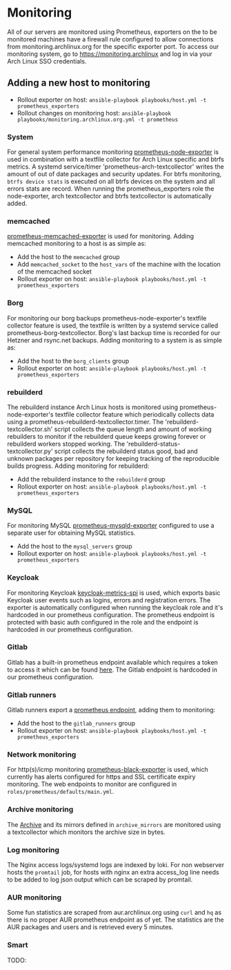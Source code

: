# Monitoring

All of our servers are monitored using Prometheus, exporters on the to be monitored machines have a firewall rule configured to allow connections from monitoring.archlinux.org for the specific exporter port.
To access our monitoring system, go to https://monitoring.archlinux and log in via your Arch Linux SSO credentials.

## Adding a new host to monitoring

* Rollout exporter on host: `ansible-playbook playbooks/host.yml -t prometheus_exporters`
* Rollout changes on monitoring host: `ansible-playbook playbooks/monitoring.archlinux.org.yml -t prometheus`

### System

For general system performance monitoring [prometheus-node-exporter](https://github.com/prometheus/node_exporter) is used in combination with a textfile collector for Arch Linux specific and btrfs metrics. A systemd service/timer 'prometheus-arch-textcollector' writes the amount of out of date packages and security updates. For btrfs monitoring, `btrfs device stats` is executed on all btrfs devices on the system and all errors stats are record. When running the prometheus_exporters role the node-exporter, arch textcollector and btrfs textcollector is automatically added.

### memcached

[prometheus-memcached-exporter](https://github.com/prometheus/memcached_exporter) is used for monitoring. Adding memcached monitoring to a host is as simple as:

* Add the host to the `memcached` group
* Add `memcached_socket` to the `host_vars` of the machine with the location of the memcached socket
* Rollout exporter on host: `ansible-playbook playbooks/host.yml -t prometheus_exporters`

### Borg

For monitoring our borg backups prometheus-node-exporter's textfile collector feature is used, the textfile is written by a systemd service called prometheus-borg-textcollector. Borg's last backup time is recorded for our Hetzner and rsync.net backups. Adding monitoring to a system is as simple as:

* Add the host to the `borg_clients` group
* Rollout exporter on host: `ansible-playbook playbooks/host.yml -t prometheus_exporters`

### rebuilderd

The rebuilderd instance Arch Linux hosts is monitored using prometheus-node-exporter's textfile collector feature which periodically collects data using a prometheus-rebuilderd-textcollector.timer. The 'rebuilderd-textcollector.sh' script collects the queue length and amount of working rebuilders to monitor if the rebuilderd queue keeps growing forever or rebuilderd workers stopped working. The 'rebuilderd-status-textcollector.py' script collects the rebuilderd status good, bad and unknown packages per repository for keeping tracking of the reproducible builds progress. Adding monitoring for rebuilderd:

* Add the rebuilderd instance to the `rebuilderd` group
* Rollout exporter on host: `ansible-playbook playbooks/host.yml -t prometheus_exporters`

### MySQL

For monitoring MySQL [prometheus-mysqld-exporter](https://github.com/prometheus/mysqld_exporter) configured to use a separate user for obtaining MySQL statistics.

* Add the host to the `mysql_servers` group
* Rollout exporter on host: `ansible-playbook playbooks/host.yml -t prometheus_exporters`

### Keycloak

For monitoring Keycloak [keycloak-metrics-spi](https://github.com/aerogear/keycloak-metrics-spi) is used, which exports basic Keycloak user events such as logins, errors and registration errors. The exporter is automatically configured when running the keycloak role and it's hardcoded in our prometheus configuration. The prometheus endpoint is protected with basic auth configured in the role and the endpoint is hardcoded in our prometheus configuration.

### Gitlab

Gitlab has a built-in prometheus endpoint available which requires a token to access it which can be found [here](https://gitlab.archlinux.org/admin/health_check). The Gitlab endpoint is hardcoded in our prometheus configuration.

### Gitlab runners

Gitlab runners export a [prometheus endpoint](https://docs.gitlab.com/runner/monitoring/), adding them to monitoring:

* Add the host to the `gitlab_runners` group
* Rollout exporter on host: `ansible-playbook playbooks/host.yml -t prometheus_exporters`

### Network monitoring

For http(s)/icmp monitoring [prometheus-black-exporter](https://github.com/prometheus/blackbox_exporter) is used, which currently has alerts configured for https and SSL certificate expiry monitoring. The web endpoints to monitor are configured in `roles/prometheus/defaults/main.yml`.


### Archive monitoring

The [Archive](https://archive.archlinux.org) and its mirrors defined in `archive_mirrors` are monitored using a textcollector which monitors the archive size in bytes.

### Log monitoring

The Nginx access logs/systemd logs are indexed by loki. For non webserver hosts the `promtail` job, for hosts with nginx an extra access_log line needs to be added to log json output which can be scraped by promtail.

### AUR monitoring

Some fun statistics are scraped from aur.archlinux.org using `curl` and `hq` as there is no proper AUR prometheus endpoint as of yet. The statistics are the AUR packages and users and is retrieved every 5 minutes.

### Smart

TODO:
